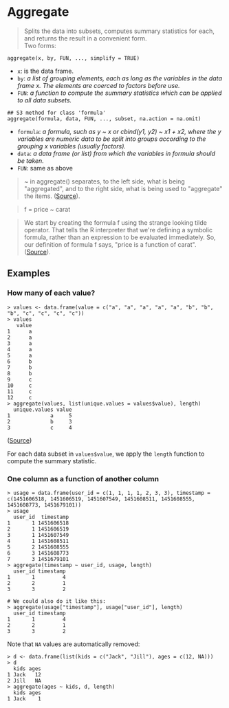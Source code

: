 # Aggregate

> Splits the data into subsets, computes summary statistics for each, and returns the result in a convenient form.  
Two forms:

```
aggregate(x, by, FUN, ..., simplify = TRUE)
```

* `x`: is the data frame.
* `by`: *a list of grouping elements, each as long as the variables in the data frame x. The elements are coerced to factors before use.*
* `FUN`: *a function to compute the summary statistics which can be applied to all data subsets.*

```
## S3 method for class 'formula'
aggregate(formula, data, FUN, ..., subset, na.action = na.omit)
```

* `formula`: *a formula, such as y ~ x or cbind(y1, y2) ~ x1 + x2, where the y variables are numeric data to be split into groups according to the grouping x variables (usually factors).*
* `data`: *a data frame (or list) from which the variables in formula should be taken.*
* `FUN`: same as above

> ~ in aggregate() separates, to the left side, what is being "aggregated", and to the right side, what is being used to "aggregate" the items. ([Source](http://stackoverflow.com/questions/14078591/what-is-the-meaning-of-in-aggregate)).  

> f = price ~ carat  

> We start by creating the formula f using the strange looking tilde operator. That tells the R interpreter that we're defining a symbolic formula, rather than an expression to be evaluated immediately. So, our definition of formula f says, "price is a function of carat". ([Source](http://stackoverflow.com/questions/14078591/what-is-the-meaning-of-in-aggregate)).  

## Examples

### How many of each value?

```
> values <- data.frame(value = c("a", "a", "a", "a", "a", "b", "b", "b", "c", "c", "c", "c"))
> values
   value
1      a
2      a
3      a
4      a
5      a
6      b
7      b
8      b
9      c
10     c
11     c
12     c
> aggregate(values, list(unique.values = values$value), length)
  unique.values value
1             a     5
2             b     3
3             c     4
```

([Source](https://www.r-bloggers.com/aggregate-a-powerful-tool-for-data-frame-in-r/))

For each data subset in `values$value`, we apply the `length` function to compute the summary statistic.

### One column as a function of another column

```
> usage = data.frame(user_id = c(1, 1, 1, 1, 2, 3, 3), timestamp = c(1451606518, 1451606519, 1451607549, 1451608511, 1451608555, 1451608773, 1451679101))
> usage
  user_id  timestamp
1       1 1451606518
2       1 1451606519
3       1 1451607549
4       1 1451608511
5       2 1451608555
6       3 1451608773
7       3 1451679101
> aggregate(timestamp ~ user_id, usage, length)
  user_id timestamp
1       1         4
2       2         1
3       3         2

# We could also do it like this:
> aggregate(usage["timestamp"], usage["user_id"], length)
  user_id timestamp
1       1         4
2       2         1
3       3         2
```
Note that `NA` values are automatically removed:

```
> d <- data.frame(list(kids = c("Jack", "Jill"), ages = c(12, NA)))
> d
  kids ages
1 Jack   12
2 Jill   NA
> aggregate(ages ~ kids, d, length)
  kids ages
1 Jack    1
```
